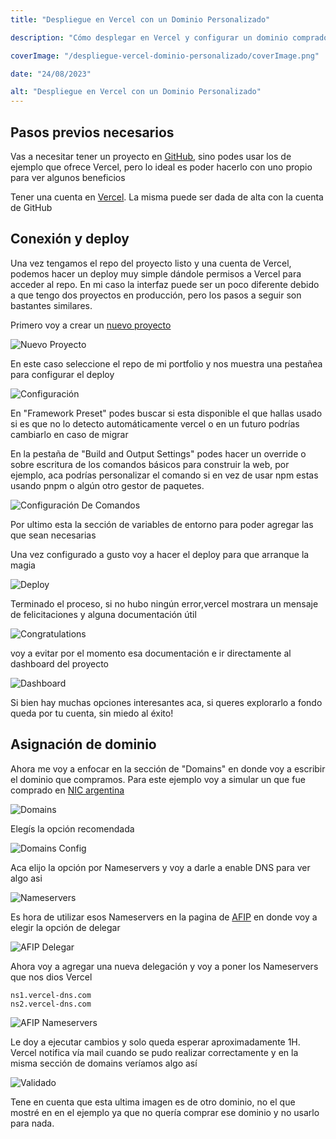 ```yaml
---
title: "Despliegue en Vercel con un Dominio Personalizado"

description: "Cómo desplegar en Vercel y configurar un dominio comprado a través de NIC Argentina. A lo largo de esta guía, veremos el paso a paso del proceso completo."

coverImage: "/despliegue-vercel-dominio-personalizado/coverImage.png"

date: "24/08/2023"

alt: "Despliegue en Vercel con un Dominio Personalizado"
---
```


## Pasos previos necesarios

Vas a necesitar tener un proyecto en [GitHub](https://github.com/), sino podes usar los de ejemplo que ofrece Vercel, pero lo ideal es poder hacerlo con uno propio para ver algunos beneficios

Tener una cuenta en [Vercel](https://vercel.com/). La misma puede ser dada de alta con la cuenta de GitHub

## Conexión y deploy

Una vez tengamos el repo del proyecto listo y una cuenta de Vercel, podemos hacer un deploy muy simple dándole permisos a Vercel para acceder al repo. En mi caso la interfaz puede ser un poco diferente debido a que tengo dos proyectos en producción, pero los pasos a seguir son bastantes similares.

Primero voy a crear un [nuevo proyecto](https://vercel.com/new)

![Nuevo Proyecto](/despliegue-vercel-dominio-personalizado/NuevoProyecto.png)

En este caso seleccione el repo de mi portfolio y nos muestra una pestañea para configurar el deploy

![Configuración](/despliegue-vercel-dominio-personalizado/Configuracion.png)

En "Framework Preset" podes buscar si esta disponible el que hallas usado si es que no lo detecto automáticamente vercel o en un futuro podrías cambiarlo en caso de migrar

En la pestaña de "Build and Output Settings" podes hacer un override o sobre escritura de los comandos básicos para construir la web, por ejemplo, aca podrías personalizar el comando si en vez de usar npm estas usando pnpm o algún otro gestor de paquetes.

![Configuración De Comandos](/despliegue-vercel-dominio-personalizado/ConfiguracionDeComandos.png)

Por ultimo esta la sección de variables de entorno para poder agregar las que sean necesarias

Una vez configurado a gusto voy a hacer el deploy para que arranque la magia

![Deploy](/despliegue-vercel-dominio-personalizado/Deploy.png)

Terminado el proceso, si no hubo ningún error,vercel mostrara un mensaje de felicitaciones y alguna documentación útil

![Congratulations](/despliegue-vercel-dominio-personalizado/Congratulations.png)

voy a evitar por el momento esa documentación e ir directamente al dashboard del proyecto

![Dashboard](/despliegue-vercel-dominio-personalizado/Dashboard.png)

Si bien hay muchas opciones interesantes aca, si queres explorarlo a fondo queda por tu cuenta, sin miedo al éxito!

## Asignación de dominio

Ahora me voy a enfocar en la sección de "Domains" en donde voy a escribir el dominio que compramos. Para este ejemplo voy a simular un que fue comprado en [NIC argentina](https://www.nicotomasin.com.ar/blog/como-comprar-un-dominio-en-NIC-argentina)

![Domains](/despliegue-vercel-dominio-personalizado/Domains.png)

Elegís la opción recomendada

![Domains Config](/despliegue-vercel-dominio-personalizado/DomainsConfig.png)

Aca elijo la opción por Nameservers y voy a darle a enable DNS para ver algo asi

![Nameservers](/despliegue-vercel-dominio-personalizado/NameServers.png)

Es hora de utilizar esos Nameservers en la pagina de [AFIP](https://tramitesadistancia.gob.ar/tramitesadistancia/pretramite;idTipoTramite=425) en donde voy a elegir la opción de delegar

![AFIP Delegar](/despliegue-vercel-dominio-personalizado/AfipDelegar.png)

Ahora voy a agregar una nueva delegación y voy a poner los Nameservers que nos dios Vercel

```
ns1.vercel-dns.com
ns2.vercel-dns.com
```

![AFIP Nameservers](/despliegue-vercel-dominio-personalizado/AfipNameServers.png)

Le doy a ejecutar cambios y solo queda esperar aproximadamente 1H.
Vercel notifica vía mail cuando se pudo realizar correctamente y en la misma sección de domains veríamos algo así

![Validado](/despliegue-vercel-dominio-personalizado/Validado.png)

Tene en cuenta que esta ultima imagen es de otro dominio, no el que mostré en en el ejemplo ya que no quería comprar ese dominio y no usarlo para nada.

